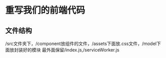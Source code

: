 # 重写我们的前端代码

## 文件结构
/src文件夹下，/component放组件的文件，/assets下面放.css文件，/model下面放封装好的模块
最外面保留/index.js,/serviceWorker.js